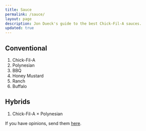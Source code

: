 ```yaml
---
title: Sauce
permalink: /sauce/
layout: page
description: Jon Dueck's guide to the best Chick-Fil-A sauces.
updated: true
---
```


## Conventional
1. Chick-Fil-A
2. Polynesian
3. BBQ
4. Honey Mustard
5. Ranch
6. Buffalo

## Hybrids
1. Chick-Fil-A × Polynesian

If you have opinions, send them [here](https://twitter.com/intent/tweet?screen_name=jondueck).
